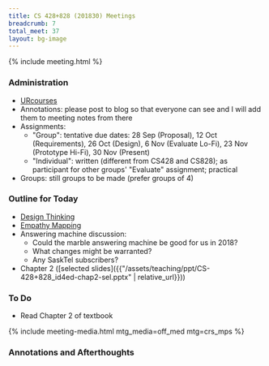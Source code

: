 ```yaml
---
title: CS 428+828 (201830) Meetings
breadcrumb: 7
total_meet: 37
layout: bg-image
---
```

{% include meeting.html %}

### Administration

* [URcourses](https://urcourses.uregina.ca/course/view.php?id=2084)
* Annotations: please post to blog so that everyone can see and I will add them to meeting notes
  from there
* Assignments:
  * "Group": tentative due dates: 28 Sep (Proposal), 12 Oct (Requirements), 26 Oct (Design), 6 Nov (Evaluate Lo-Fi), 23 Nov (Prototype Hi-Fi), 30 Nov (Present)
  * "Individual": written (different from CS428 and CS828); as participant for other groups' "Evaluate" assignment; practical
* Groups: still groups to be made (prefer groups of 4)

### Outline for Today

* [Design Thinking](https://www.nngroup.com/articles/design-thinking/)
* [Empathy Mapping](https://www.nngroup.com/articles/empathy-mapping/)
* Answering machine discussion:
  * Could the marble answering machine be good for us in 2018?
  * What changes might be warranted?
  * Any SaskTel subscribers?
* Chapter 2 ([selected slides]({{"/assets/teaching/ppt/CS-428+828_id4ed-chap2-sel.pptx" | relative_url}}))

### To Do

* Read Chapter 2 of textbook

{% include meeting-media.html mtg_media=off_med mtg=crs_mps %}

### Annotations and Afterthoughts
